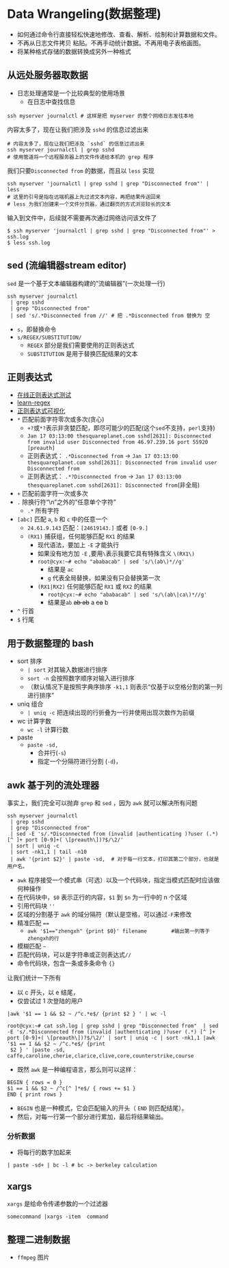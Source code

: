 # Data Wrangeling(数据整理)
- 如何通过命令行直接轻松快速地修改、查看、解析、绘制和计算数据和文件。
- 不再从日志文件拷贝 粘贴。不再手动统计数据。不再用电子表格画图。
- 将某种格式存储的数据转换成另外一种格式

## 从远处服务器取数据
- 日志处理通常是一个比较典型的使用场景
  - 在日志中查找信息
```shell script
ssh myserver journalctl # 这样是把 myserver 的整个网络日志发往本地
```
内容太多了，现在让我们把涉及 `sshd` 的信息过滤出来
```shell script
# 内容太多了，现在让我们把涉及 `sshd` 的信息过滤出来
ssh myserver journalctl | grep sshd 
# 使用管道将一个远程服务器上的文件传递给本机的 grep 程序
```
我们只要`Disconnected from` 的数据，而且以 `less` 实现
```shell script
ssh myserver 'journalctl | grep sshd | grep "Disconnected from"' | less
# 这里的引号是指在远端机器上先过滤文本内容，再把结果传送回来
# less 为我们创建来一个文件分页器，通过翻页的方式浏览较长的文本
```
输入到文件中，后续就不需要再次通过网络访问该文件了
```shell script
$ ssh myserver 'journalctl | grep sshd | grep "Disconnected from"' > ssh.log
$ less ssh.log
```

## sed (流编辑器stream editor)
`sed` 是一个基于文本编辑器构建的”流编辑器”(一次处理一行) 
```shell script
ssh myserver journalctl
 | grep sshd
 | grep "Disconnected from"
 | sed 's/.*Disconnected from //' # 把 .*Disconnected from 替换为 空
```
- `s`，即替换命令
- `s/REGEX/SUBSTITUTION/`
  - `REGEX` 部分是我们需要使用的正则表达式
  - `SUBSTITUTION` 是用于替换匹配结果的文本

## 正则表达式
- [在线正则表达式测试](https://regex101.com/)
- [learn-regex](https://github.com/ziishaned/learn-regex/blob/master/translations/README-cn.md)
- [正则表达式可视化](https://regexper.com/)
- `*` 匹配前面字符零次或多次(贪心)
  - `+?`或`*?`表示非贪婪匹配，即尽可能少的匹配(这个`sed`不支持，`perl`支持)
  - `Jan 17 03:13:00 thesquareplanet.com sshd[2631]: Disconnected from invalid user Disconnected from 46.97.239.16 port 55920 [preauth]`
  - 正则表达式： `.*Disconnected from`  -> `Jan 17 03:13:00 thesquareplanet.com sshd[2631]: Disconnected from invalid user Disconnected from`
  - 正则表达式： `.*?Disconnected from` -> `Jan 17 03:13:00 thesquareplanet.com sshd[2631]: Disconnected from`(非全局)
- `+` 匹配前面字符一次或多次
- `.` 除换行符“\n”之外的”任意单个字符”
  - `.*` 所有字符
- `[abc]` 匹配 `a`, `b` 和 `c` 中的任意一个
  - `24.61.9.143` 匹配：`[24619143.]` 或者 `[0-9.]`
  - `(RX1)` 捕获组，任何能够匹配 `RX1` 的结果 
    - 现代语法，要加上 `-E` 才能执行
    - 如果没有地方加 `-E` ,要用`\`表示我要它具有特殊含义 `\(RX1\)`
    - `root@cyx:~# echo "ababacab" | sed 's/\(ab\)*//g'`
      - 结果是 `ac`
      - `g` 代表全局替换，如果没有只会替换第一次
    - `(RX1|RX2)` 任何能够匹配 `RX1` 或 `RX2` 的结果
      - `root@cyx:~# echo "ababacab" | sed 's/\(ab\|ca\)*//g'`
      -  结果是`ab` ~~ab ab~~ a ~~ca~~ b
- `^` 行首
- `$` 行尾

## 用于数据整理的 bash
- sort 排序
  - `| sort` 对其输入数据进行排序
  - `sort -n` 会按照数字顺序对输入进行排序
  - （默认情况下是按照字典序排序 `-k1,1` 则表示“仅基于以空格分割的第一列进行排序”
- uniq 组合
  - `| uniq -c` 把连续出现的行折叠为一行并使用出现次数作为前缀
- wc 计算字数
  - `wc -l` 计算行数
- paste
  - `paste -sd,`
    - 合并行(`-s`)
    - 指定一个分隔符进行分割 (`-d`)，

## awk 基于列的流处理器
事实上，我们完全可以抛弃 `grep` 和 `sed` ，因为 `awk` 就可以解决所有问题
```shell script
ssh myserver journalctl
 | grep sshd
 | grep "Disconnected from"
 | sed -E 's/.*Disconnected from (invalid |authenticating )?user (.*) [^ ]+ port [0-9]+( \[preauth\])?$/\2/'
 | sort | uniq -c
 | sort -nk1,1 | tail -n10
 | awk '{print $2}' | paste -sd,  # 对于每一行文本，打印其第二个部分，也就是用户名。
```
- `awk` 程序接受一个模式串（可选）以及一个代码块，指定当模式匹配时应该做何种操作
-  在代码块中，`$0` 表示正行的内容，`$1` 到 `$n` 为一行中的 n 个区域
- 引用代码块 `''`
- 区域的分割基于 `awk` 的域分隔符（默认是空格，可以通过`-F`来修改
- 精准匹配 `==`
  - `awk '$1=="zhengxh" {print $0}' filename        #输出第一列等于zhengxh的行`
- 模糊匹配 `~`
- 匹配代码块，可以是字符串或正则表达式`//`   
- 命令代码块，包含一条或多条命令 `{}`        

让我们统计一下所有
- 以 c 开头，以 e 结尾，
- 仅尝试过 1 次登陆的用户
```shell script
|awk '$1 == 1 && $2 ~ /^c.*e$/ {print $2 } ' | wc -l
```

```shell script
root@cyx:~# cat ssh.log | grep sshd | grep "Disconnected from"  | sed -E 's/.*Disconnected from (invalid |authenticating )?user (.*) [^ ]+ port [0-9]+( \[preauth\])?$/\2/' | sort | uniq -c | sort -nk1,1 |awk '$1 == 1 && $2 ~ /^c.*e$/ {print
 $2 } ' |paste -sd,
caffe,caroline,cherie,clarice,clive,core,counterstrike,course
```

- 既然 `awk` 是一种编程语言，那么则可以这样：
```shell script
BEGIN { rows = 0 }
$1 == 1 && $2 ~ /^c[^ ]*e$/ { rows += $1 }
END { print rows }
```
- `BEGIN` 也是一种模式，它会匹配输入的开头（ `END` 则匹配结尾）。
- 然后，对每一行第一个部分进行累加，最后将结果输出。

### 分析数据
- 将每行的数字加起来
```shell script
| paste -sd+ | bc -l # bc -> berkeley calculation
```

## xargs
`xargs` 是给命令传递参数的一个过滤器
```shell script
somecommand |xargs -item  command
```

## 整理二进制数据
- `ffmpeg` 图片